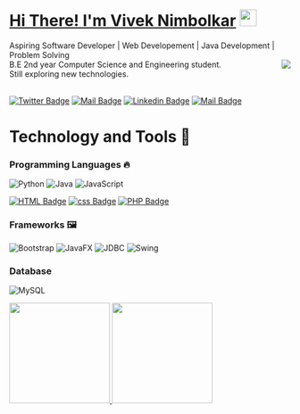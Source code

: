 # <a href="https://www.linkedin.com/in/viveknimbolkar/"> Hi There! I'm Vivek Nimbolkar</a>  <img src="https://raw.githubusercontent.com/MartinHeinz/MartinHeinz/master/wave.gif" width="30px">

Aspiring Software Developer | Web Developement | Java Development | Problem Solving <br/><img align="right" src="https://github.com/rajput2107/rajput2107/blob/master/Assets/Developer.gif"/>
B.E 2nd year Computer Science and Engineering student.<br/> Still exploring new technologies. 
<br/>
<br/>

[![Twitter Badge](https://img.shields.io/badge/-@NimbolkarVivek-1ca0f1?style=flat&labelColor=1ca0f1&logo=twitter&logoColor=white&link=https://twitter.com/Ipenywis)](https://twitter.com/NimbolkarVivek)  [![Mail Badge](https://img.shields.io/badge/-Technovik-e74c3c?style=flat&labelColor=e74c3c&logo=youtube&logoColor=white)](https://youtube.com/c/Technovik)  [![Linkedin Badge](https://img.shields.io/badge/-VivekNimbolkar-0e76a8?style=flat&labelColor=0e76a8&logo=linkedin&logoColor=white)](https://www.linkedin.com/in/viveknimbolkar/)  [![Mail Badge](https://img.shields.io/badge/-VivekNimbolkar-c0392b?style=flat&labelColor=c0392b&logo=gmail&logoColor=white)](mailto:nimbolkarvivek56@gmail.com)


# Technology and Tools 🔧
### Programming Languages 🔥

<p>
<img alt="Python" src="https://img.shields.io/badge/python%20-%23ED8B00.svg?&style=for-the-badge&logo=python&logoColor=white"/>
<img alt="Java" src="https://img.shields.io/badge/java-%2314354C.svg?&style=for-the-badge&logo=java&logoColor=white"/>
<img alt="JavaScript" src="https://img.shields.io/badge/javascript%20-%23323330.svg?&style=for-the-badge&logo=javascript&logoColor=%23F7DF1E"/>

[![HTML Badge](https://img.shields.io/badge/-HTML-F26321?style=for-the-badge&labelColor=black&logo=html&logoColor=F26321)](#) 
[![css Badge](https://img.shields.io/badge/-CSS-1D63DC?style=for-the-badge&labelColor=black&logo=CSS&logoColor=1D63DC)](#) 
[![PHP Badge](https://img.shields.io/badge/-PHP-61DBFB?style=for-the-badge&labelColor=black&logo=&logoColor=61DBFB)](#) 
  
### Frameworks 🖼️
<p>
<img alt="Bootstrap" src="https://img.shields.io/badge/bootstrap%20-%23563D7C.svg?&style=for-the-badge&logo=bootstrap&logoColor=white"/>
<img alt="JavaFX" src="https://img.shields.io/badge/JavaFX-%230081CB.svg?&style=for-the-badge&logo=javafx&logoColor=white"/>
<img alt="JDBC" src="https://img.shields.io/badge/JDBC%20-%23CC0000.svg?&style=for-the-badge&logo=jdbc&logoColor=white"/>
<img alt="Swing" src="https://img.shields.io/badge/Swing%20-%230769AD.svg?&style=for-the-badge&logo=swing&logoColor=white"/>
 </p>
 
 ### Database
 <p>
 <img alt="MySQL" src="https://img.shields.io/badge/mysql-%2300f.svg?&style=for-the-badge&logo=mysql&logoColor=white"/>
 </p>
 
<a href="https://github.com/viveknimbolkar">
  <img height="180em" src="https://github-readme-stats.vercel.app/api?username=viveknimbolkar&theme=tokyonight&show_icons=true" />
  <img height="180em" src="https://github-readme-stats.vercel.app/api/top-langs/?username=viveknimbolkar&theme=buefy&layout=compact" />
</a>
